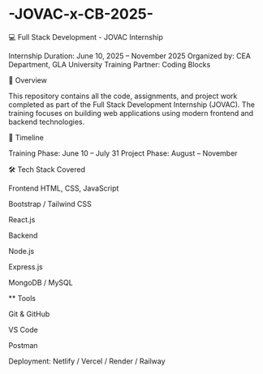 # -JOVAC-x-CB-2025-

💻 Full Stack Development - JOVAC Internship

Internship Duration: June 10, 2025 – November 2025 Organized by: CEA Department, GLA University Training Partner: Coding Blocks

📌 Overview

This repository contains all the code, assignments, and project work completed as part of the Full Stack Development Internship (JOVAC). The training focuses on building web applications using modern frontend and backend technologies.

📅 Timeline

Training Phase: June 10 – July 31 Project Phase: August – November

🛠️ Tech Stack Covered

Frontend HTML, CSS, JavaScript

Bootstrap / Tailwind CSS

React.js

Backend

Node.js

Express.js

MongoDB / MySQL

** Tools

Git & GitHub

VS Code

Postman

Deployment: Netlify / Vercel / Render / Railway
